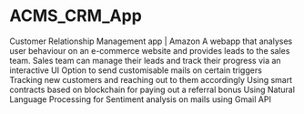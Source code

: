 # ACMS_CRM_App
Customer Relationship Management app | Amazon 
A webapp that analyses user behaviour on an e-commerce website and provides leads to the sales team. 
Sales team can manage their leads and track their progress via an interactive UI 
Option to send customisable mails on certain triggers 
Tracking new customers and reaching out to them accordingly 
Using smart contracts based on blockchain for paying out a referral bonus 
Using Natural Language Processing for Sentiment analysis on mails using Gmail API
